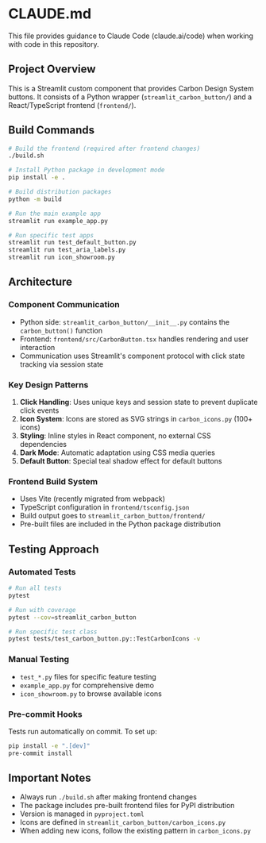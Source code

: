 # CLAUDE.md

This file provides guidance to Claude Code (claude.ai/code) when working with code in this repository.

## Project Overview

This is a Streamlit custom component that provides Carbon Design System buttons. It consists of a Python wrapper (`streamlit_carbon_button/`) and a React/TypeScript frontend (`frontend/`).

## Build Commands

```bash
# Build the frontend (required after frontend changes)
./build.sh

# Install Python package in development mode
pip install -e .

# Build distribution packages
python -m build

# Run the main example app
streamlit run example_app.py

# Run specific test apps
streamlit run test_default_button.py
streamlit run test_aria_labels.py
streamlit run icon_showroom.py
```

## Architecture

### Component Communication
- Python side: `streamlit_carbon_button/__init__.py` contains the `carbon_button()` function
- Frontend: `frontend/src/CarbonButton.tsx` handles rendering and user interaction
- Communication uses Streamlit's component protocol with click state tracking via session state

### Key Design Patterns
1. **Click Handling**: Uses unique keys and session state to prevent duplicate click events
2. **Icon System**: Icons are stored as SVG strings in `carbon_icons.py` (100+ icons)
3. **Styling**: Inline styles in React component, no external CSS dependencies
4. **Dark Mode**: Automatic adaptation using CSS media queries
5. **Default Button**: Special teal shadow effect for default buttons

### Frontend Build System
- Uses Vite (recently migrated from webpack)
- TypeScript configuration in `frontend/tsconfig.json`
- Build output goes to `streamlit_carbon_button/frontend/`
- Pre-built files are included in the Python package distribution

## Testing Approach

### Automated Tests
```bash
# Run all tests
pytest

# Run with coverage
pytest --cov=streamlit_carbon_button

# Run specific test class
pytest tests/test_carbon_button.py::TestCarbonIcons -v
```

### Manual Testing
- `test_*.py` files for specific feature testing
- `example_app.py` for comprehensive demo
- `icon_showroom.py` to browse available icons

### Pre-commit Hooks
Tests run automatically on commit. To set up:
```bash
pip install -e ".[dev]"
pre-commit install
```

## Important Notes

- Always run `./build.sh` after making frontend changes
- The package includes pre-built frontend files for PyPI distribution
- Version is managed in `pyproject.toml`
- Icons are defined in `streamlit_carbon_button/carbon_icons.py`
- When adding new icons, follow the existing pattern in `carbon_icons.py`
